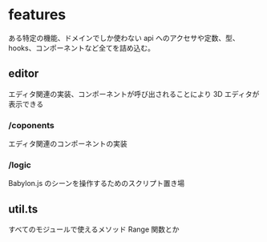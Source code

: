 # features

ある特定の機能、ドメインでしか使わない api へのアクセサや定数、型、hooks、コンポーネントなど全てを詰め込む。

## editor

エディタ関連の実装、コンポーネントが呼び出されることにより 3D エディタが表示できる

### /coponents

エディタ関連のコンポーネントの実装

### /logic

Babylon.js のシーンを操作するためのスクリプト置き場

## util.ts

すべてのモジュールで使えるメソッド
Range 関数とか
